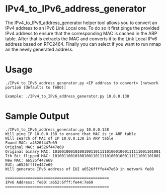 # IPv4_to_IPv6_address_generator
The IPv4_to_IPv6_address_generator helper tool allows you to convert an IPv4 address to an IPv6 Link Local one. To do so it first pings the provided IPv4 address to ensure that the corresponding MAC is cached in the ARP table. After that is extracts the MAC and converts it to the Link Local IPv6 address based on RFC2464. Finally you can select if you want to run nmap an the newly generated address.

# Usage
```
./IPv4_to_IPv6_address_generator.py <IP address to convert> [network portion (defaults to fe80)]

Example: ./IPv4_to_IPv6_address_generator.py 10.0.0.138
```

# Sample Output
```
./IPv4_to_IPv6_address_generator.py 10.0.0.138
Will ping IP 10.0.0.138 to ensure that MAC is in ARP table
Will search of MAC of IP 10.0.0.138 in ARP table
Found MAC: a4526f447e69
Original MAC: a4526f447e69
Original binary MAC: 101001000101001001101111010001000111111001101001
7th Bit flipped MAC: 101001100101001001101111010001000111111001101001
New MAC: a6526f447e69
EUI: a6526ffffe447e69
Will generate IPv6 address of EUI a6526ffffe447e69 in network fe80

==============================================
IPv6 Address: fe80::a652:6fff:fe44:7e69
==============================================
```